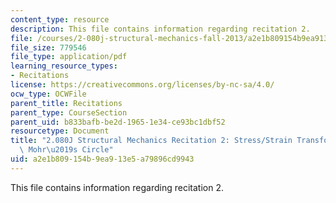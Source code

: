 ```yaml
---
content_type: resource
description: This file contains information regarding recitation 2.
file: /courses/2-080j-structural-mechanics-fall-2013/a2e1b809154b9ea913e5a79896cd9943_MIT2_080JF13_Recitation2.pdf
file_size: 779546
file_type: application/pdf
learning_resource_types:
- Recitations
license: https://creativecommons.org/licenses/by-nc-sa/4.0/
ocw_type: OCWFile
parent_title: Recitations
parent_type: CourseSection
parent_uid: b833bafb-be2d-1965-1e34-ce93bc1dbf52
resourcetype: Document
title: "2.080J Structural Mechanics Recitation 2: Stress/Strain Transformations and\
  \ Mohr\u2019s Circle"
uid: a2e1b809-154b-9ea9-13e5-a79896cd9943
---
```

This file contains information regarding recitation 2.